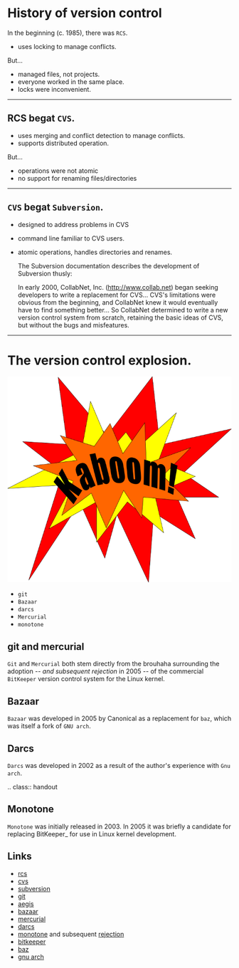 History of version control
==========================

In the beginning (c. 1985), there was `RCS`.

- uses locking to manage conflicts.

But...

- managed files, not projects.
- everyone worked in the same place.
- locks were inconvenient.

----

## RCS begat `CVS`.

- uses merging and conflict detection to manage conflicts.
- supports distributed operation.

But...

- operations were not atomic
- no support for renaming files/directories

----

## `CVS` begat `Subversion`.

- designed to address problems in CVS
- command line familiar to CVS users.
- atomic operations, handles directories and renames.


   The Subversion documentation describes the development of Subversion
   thusly:

     In early 2000, CollabNet, Inc. (http://www.collab.net) began seeking
     developers to write a replacement for CVS...
     CVS's limitations were obvious from the beginning, and
     CollabNet knew it would eventually have to find something better...
     So CollabNet determined to write a new version control
     system from scratch, retaining the basic ideas of CVS, but without the
     bugs and misfeatures.

----

# The version control explosion.

![kaboom.png](../images/kaboom.png)

- `git`
- `Bazaar`
- `darcs`
- `Mercurial`
- `monotone`


git and mercurial
-----------------

`Git` and `Mercurial` both stem directly from the brouhaha surrounding the
adoption -- _and subsequent rejection_ in 2005 -- of the commercial
`BitKeeper` version control system for the Linux kernel.


Bazaar
------

`Bazaar` was developed in 2005 by Canonical as a replacement for `baz`, which
was itself a fork of `GNU arch`.


Darcs
-----

`Darcs` was developed in 2002 as a result of the author's experience with
`Gnu arch`.

.. class:: handout

Monotone
--------

`Monotone` was initially released in 2003.  In 2005 it was briefly a
candidate for replacing BitKeeper_ for use in Linux kernel development.

Links
-----

* [rcs](http://www.gnu.org/software/rcs/)
* [cvs](http://www.nongnu.org/cvs/)
* [subversion](http://subversion.tigris.org/)
* [git](http://git-scm.org/)
* [aegis](http://aegis.sourceforge.net/)
* [bazaar](http://bazaar.canonical.com/en/)
* [mercurial](http://mercurial.selenic.com/)
* [darcs](http://www.darcs.net/)
* [monotone](http://www.monotone.ca/) and subsequent [rejection](http://kerneltrap.org/node/4966)
* [bitkeeper](http://www.bitkeeper.com/)
* [baz](http://en.wikipedia.org/wiki/Bazaar_(software)#Baz:_an_earlier_Canonical_Ltd_version_control_system)
* [gnu arch](http://en.wikipedia.org/wiki/GNU_arch)

